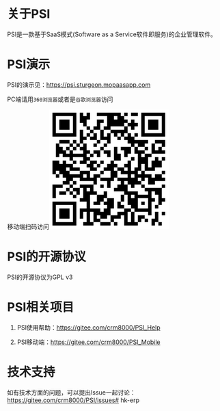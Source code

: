 # 关于PSI

PSI是一款基于SaaS模式(Software as a Service软件即服务)的企业管理软件。

# PSI演示

PSI的演示见：<a target="_blank" href="https://psi.sturgeon.mopaasapp.com">https://psi.sturgeon.mopaasapp.com</a>

PC端请用`360浏览器`或者是`谷歌浏览器`访问
 
移动端扫码访问![移动端扫码访问](PSI_Mobile_URL.png)

# PSI的开源协议

PSI的开源协议为GPL v3

# PSI相关项目

1. PSI使用帮助：https://gitee.com/crm8000/PSI_Help

2. PSI移动端：https://gitee.com/crm8000/PSI_Mobile

# 技术支持

如有技术方面的问题，可以提出Issue一起讨论：https://gitee.com/crm8000/PSI/issues# hk-erp

